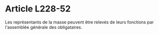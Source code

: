 # Article L228-52

Les représentants de la masse peuvent être relevés de leurs fonctions par l'assemblée générale des obligataires.